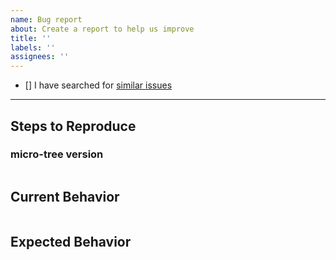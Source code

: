 ```yaml
---
name: Bug report
about: Create a report to help us improve
title: ''
labels: ''
assignees: ''
---
```


- [] I have searched for [similar issues](https://github.com/torathion/micro-tree/issues)

---

## Steps to Reproduce

### micro-tree version

```js
```

## Current Behavior

```js
```

## Expected Behavior

```js
```
